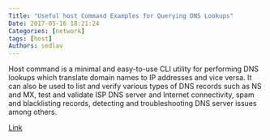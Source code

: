 ```yaml
---
Title: "Useful host Command Examples for Querying DNS Lookups"
Date: 2017-05-16 18:21:24
Categories: [network]
tags: [host]
Authors: sedlav
---
```


Host command is a minimal and easy-to-use CLI utility for performing DNS lookups which translate domain names to IP addresses and vice versa. It can also be used to list and verify various types of DNS records such as NS and MX, test and validate ISP DNS server and Internet connectivity, spam and blacklisting records, detecting and troubleshooting DNS server issues among others.

[Link](https://www.tecmint.com/linux-host-command-examples-for-querying-dns-lookups/)
